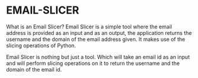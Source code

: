 # EMAIL-SLICER
What is an Email Slicer?
Email Slicer is a simple tool where the email address is provided as an input and as an output,
the application returns the username and the domain of the email address given.
It makes use of the slicing operations of Python.

Email Slicer is nothing but just a tool.
Which will take an email id as an input and will perform slicing operations on it to return the username and the domain of the email id.
